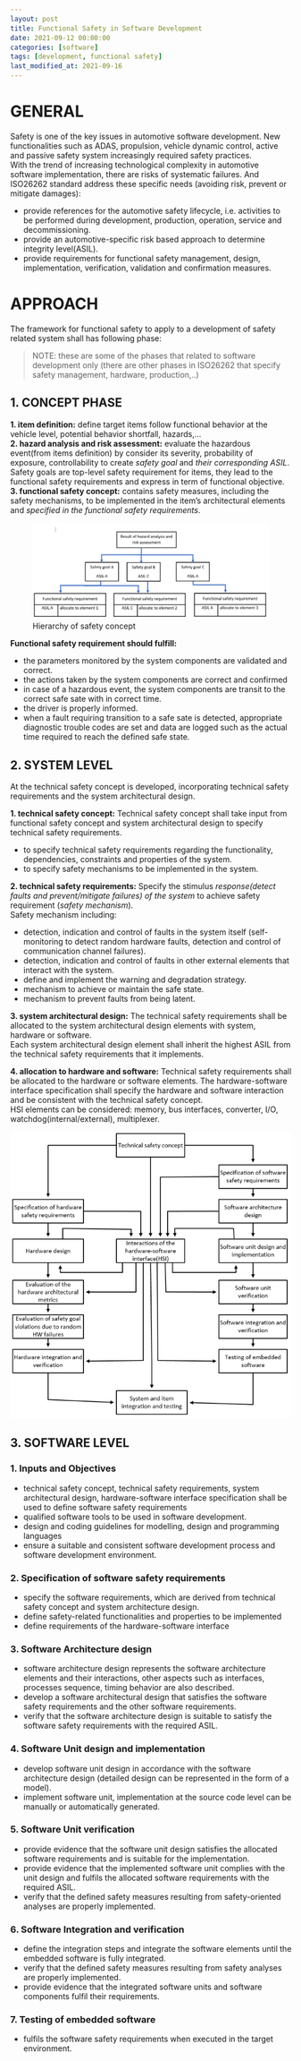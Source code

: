 ```yaml
---
layout: post
title: Functional Safety in Software Development
date: 2021-09-12 00:00:00
categories: [software]
tags: [development, functional safety]
last_modified_at: 2021-09-16
---
```


# GENERAL

Safety is one of the key issues in automotive software development.
 New functionalities such as ADAS, propulsion, vehicle dynamic control, active and passive safety system
 increasingly required safety practices.  
With the trend of increasing technological complexity in automotive software implementation, there are risks of systematic failures.
And ISO26262 standard address these specific needs (avoiding risk, prevent or mitigate damages):
- provide references for the automotive safety lifecycle, i.e. activities to be performed during development, production, operation, service and decommissioning.
- provide an automotive-specific risk based approach to determine integrity level(ASIL).
- provide requirements for functional safety management, design, implementation, verification, validation and confirmation measures.

# APPROACH

The framework for functional safety to apply to a development of safety related system shall has following phase:
> NOTE: these are some of the phases that related to software development only (there are other phases in ISO26262 that specify safety management, hardware, production,..)

## 1. CONCEPT PHASE
**1. item definition:** define target items follow functional behavior at the vehicle level, potential behavior shortfall, hazards,...  
**2. hazard analysis and risk assessment:** evaluate the hazardous event(from items definition) by consider its severity, probability of exposure, controllability to create *safety goal* and *their corresponding ASIL*.  
Safety goals are top-level safety requirement for items, they lead to the functional safety requirements and express in term of functional objective.  
**3. functional safety concept:** contains safety measures, including the safety mechanisms, to be implemented in the item’s architectural elements and *specified in the functional safety requirements*.

<figure>
  <img src="/assets/img/blogs/2021_09_12/safety-concept.png" alt="functional safety concept">
  <figcaption>Hierarchy of safety concept</figcaption>
</figure>

**Functional safety requirement should fulfill:**
- the parameters monitored by the system components are validated and correct.
- the actions taken by the system components are correct and confirmed
- in case of a hazardous event, the system components are transit to the correct safe sate with in correct time.
- the driver is properly informed.
- when a fault requiring transition to a safe sate is detected, appropriate diagnostic trouble codes are set
 and data are logged such as the actual time required to reach the defined safe state.

## 2. SYSTEM LEVEL
  At the technical safety concept is developed, incorporating technical safety requirements and the system architectural design.

**1. technical safety concept:**
  Technical safety concept shall take input from functional safety concept and system architectural design to specify technical safety requirements.
  - to specify technical safety requirements regarding the functionality, dependencies, constraints and properties of the system.
  - to specify safety mechanisms to be implemented in the system.

**2. technical safety requirements:**
  Specify the stimulus *response(detect faults and prevent/mitigate failures) of the system* to achieve safety requirement (*safety mechanism*).  
  Safety mechanism including:
  - detection, indication and control of faults in the system itself (self-monitoring to detect random hardware faults, detection and control of communication channel failures).
  - detection, indication and control of faults in other external elements that interact with the system.
  - define and implement the warning and degradation strategy.
  - mechanism to achieve or maintain the safe state.
  - mechanism to prevent faults from being latent.

**3. system architectural design:**
  The technical safety requirements shall be allocated to the system architectural design elements with system, hardware or software.  
  Each system architectural design element shall inherit the highest ASIL from the technical safety requirements that it implements.

**4. allocation to hardware and software:**
  Technical safety requirements shall be allocated to the hardware or software elements.
  The hardware-software interface specification shall specify the hardware and software interaction and be consistent with the technical safety concept.  
  HSI elements can be considered: memory, bus interfaces, converter, I/O, watchdog(internal/external), multiplexer.  

![Overview of the interactions of the hardware-software interface](/assets/img/blogs/2021_09_12/hsi.png)

## 3. SOFTWARE LEVEL

### 1. Inputs and Objectives
- technical safety concept, technical safety requirements, system architectural design, hardware-software interface specification shall be used to define software safety requirements
- qualified software tools to be used in software development.
- design and coding guidelines for modelling, design and programming languages
- ensure a suitable and consistent software development process and software development environment.

### 2. Specification of software safety requirements
- specify the software requirements, which are derived from technical safety concept and system architecture design.
- define safety-related functionalities and properties to be implemented
- define requirements of the hardware-software interface

### 3. Software Architecture design
- software architecture design represents the software architecture elements and their interactions, other aspects such as interfaces, processes sequence, timing behavior are also described.
- develop a software architectural design that satisfies the software safety requirements and the other software requirements.
- verify that the software architecture design is suitable to satisfy the software safety requirements with the required ASIL.

### 4. Software Unit design and implementation
- develop software unit design in accordance with the software architecture design (detailed design can be represented in the form of a model).
- implement software unit, implementation at the source code level can be manually or automatically generated.

### 5. Software Unit verification
- provide evidence that the software unit design satisfies the allocated software requirements and is suitable for the implementation.
- provide evidence that the implemented software unit complies with the unit design and fulfils the allocated software requirements with the required ASIL.
- verify that the defined safety measures resulting from safety-oriented analyses are properly implemented.

### 6. Software Integration and verification
- define the integration steps and integrate the software elements until the embedded software is fully integrated.
- verify that the defined safety measures resulting from safety analyses are properly implemented.
- provide evidence that the integrated software units and software components fulfil their requirements.

### 7. Testing of embedded software
- fulfils the software safety requirements when executed in the target environment.